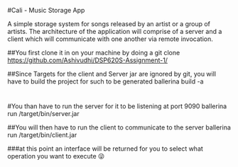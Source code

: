 #Cali - Music Storage App

A simple storage system for songs released by an artist or a group of artists.
The architecture of the application will comprise of a server and a client which will communicate with one another via remote invocation.

##You first clone it in on your machine by doing a 
git clone https://github.com/Ashivudhi/DSP620S-Assignment-1/

##Since Targets for the client and Server jar are ignored by git, you will have to build the project for such to be generated
ballerina build -a
#
#You than have to run the server for it to be listening at port 9090
ballerina run /target/bin/server.jar

##You will then have to run the client to communicate to the server
ballerina run /target/bin/client.jar

###at this point an interface will be returned for you to select what operation you want to execute :stuck_out_tongue_winking_eye:
